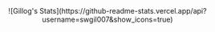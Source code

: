 <div align=center>
![Gillog's Stats](https://github-readme-stats.vercel.app/api?username=swgil007&show_icons=true)
</div>



